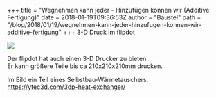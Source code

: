 +++
title = "Wegnehmen kann jeder - Hinzufügen können wir (Additive Fertigung)"
date = 2018-01-19T09:36:53Z
author = "Baustel"
path = "/blog/2018/01/19/wegnehmen-kann-jeder-hinzufugen-konnen-wir-additive-fertigung"
+++
3-D Druck im flipdot

[![](/media/IMG_20180117_12263901.serendipityThumb.jpg)](/media/IMG_20180117_12263901.jpg)

Der flipdot hat auch einen 3-D Drucker zu bieten.  
Er kann größere Teile bis ca 210x210x210mm drucken.

Im Bild ein Teil eines Selbstbau-Wärmetauschers.  
https://ytec3d.com/3dp-heat-exchanger/
